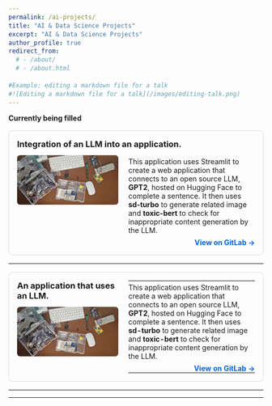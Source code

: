```yaml
---
permalink: /ai-projects/
title: "AI & Data Science Projects"
excerpt: "AI & Data Science Projects"
author_profile: true
redirect_from: 
  # - /about/
  # - /about.html

#Example: editing a markdown file for a talk
#![Editing a markdown file for a talk](/images/editing-talk.png)
---
```

**Currently being filled**  


<div style="display: flex; flex-direction: column; border: 1px solid #ddd; border-radius: 8px; padding: 16px; margin: 16px 0; max-width: 750px;">
  
  <div style="flex: 1; ">
    <h3 style="margin: 0 0 12px 0;">Integration of an LLM into an application.</h3>
  </div>

  <div style="display: flex;">
    <!-- Left Column (Title + Image + GitHub Link) -->
    <div style="flex: 0 0 200px; margin-right: 20px;">
      <img src="/images/arduino.jpg" alt="Project Thumbnail" style="width: 100%; height: auto; border-radius: 6px;">
    </div>
    <!-- Right Column (Description) -->
    <div style="flex: 1; display: flex;">
      <p style="margin: 0; padding: 4px 0;">
        This application uses Streamlit to create a web application that connects to an open source LLM, <strong>GPT2</strong>, hosted on Hugging Face to complete a sentence. It then uses <strong>sd-turbo</strong> to generate related image and <strong>toxic-bert</strong> to check for inappropriate content generation by the LLM. 
      </p>
    </div>
  </div>
  <div style="flex: 1; ">
    <div style="text-align: right; margin-top: 3px;">
    <a href="https://gitlab.com/dukeaiml/ids721-spring2025/Leonard_Eshun_Mini_Project_Eight" target="_blank" style="color: #0366d6; text-decoration: none; font-weight: bold;">
      View on GitLab →
    </a>
  </div>  
</div>


</div>



---

<div style="display: flex; border: 1px solid #ddd; border-radius: 8px; padding: 16px; margin: 16px 0; max-width: 750px;">
  
  <!-- Left Column (Title + Image + GitHub Link) -->
  <div style="flex: 0 0 200px; margin-right: 20px;">
    <h3 style="margin: 0 0 12px 0;">An application that uses an LLM.</h3>
    <img src="/images/arduino.jpg" alt="Project Thumbnail" style="width: 100%; height: auto; border-radius: 6px;">
  </div>

  <!-- Right Column (Description) -->
  <div style="flex: 1; display: flex; align-items: center;">
    <table style="width: 100%; height: 100%; margin: 0; border-collapse: collapse; border: none; border-width: 0px;">
      <tr style="border-collapse: collapse; border: none; border-width: 0px; height: 100%;">
        <td style="border-collapse: collapse; border: none; border-width: 0px; padding: 4px 0;">
        This application uses Streamlit to create a web application that connects to an open source LLM, <strong>GPT2</strong>, hosted on Hugging Face to complete a sentence. It then uses <strong>sd-turbo</strong> to generate related image and <strong>toxic-bert</strong> to check for inappropriate content generation by the LLM. 
        </td>
      </tr>
      <tr style="border-collapse: collapse; border: none; border-width: 0px;">
        <td style="border-collapse: collapse; border: none; border-width: 0px; padding: 0px 0;">
          <div style="text-align: right; margin-top: 3px;">
            <a href="https://gitlab.com/dukeaiml/ids721-spring2025/Leonard_Eshun_Mini_Project_Eight" target="_blank" style="color: #0366d6; text-decoration: none; font-weight: bold;">
              View on GitLab →
            </a>
          </div>
        </td>
      </tr>
    </table>
  </div>
</div>


---



---
